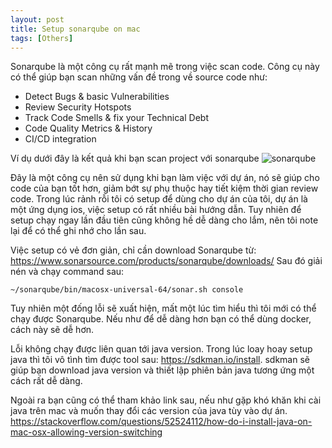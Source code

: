 ```yaml
---
layout: post
title: Setup sonarqube on mac
tags: [Others]
---
```


Sonarqube là một công cụ rất mạnh mẽ trong việc scan code. Công cụ này có thể giúp bạn scan những vấn đề trong về source code như:

- Detect Bugs & basic Vulnerabilities
- Review Security Hotspots
- Track Code Smells & fix your Technical Debt
- Code Quality Metrics & History
- CI/CD integration

Ví dụ dưới đây là kết quả khi bạn scan project với sonarqube
![sonarqube](https://www.c-sharpcorner.com/article/step-by-step-sonarqube-setup-and-run-sonarqube-scanner/Images/Step%20By%20Step%20SonarQube%20Setup%20And%20Run%20SonarQube%20Scanner7.jpg)

Đây là một công cụ nên sử dụng khi bạn làm việc với dự án, nó sẽ giúp cho code của bạn tốt hơn, giảm bớt sự phụ thuộc hay tiết kiệm thời gian review code.
Trong lúc rảnh rỗi tôi có setup để dùng cho dự án của tôi, dự án là một ứng dụng ios, việc setup có rất nhiều bài hướng dẫn. Tuy nhiên để setup chạy ngay lần đầu tiên cũng 
không hề dễ dàng cho lắm, nên tôi note lại để có thể ghi nhớ cho lần sau. 

Việc setup có vẻ đơn giản, chỉ cần download Sonarqube từ: https://www.sonarsource.com/products/sonarqube/downloads/
Sau đó giải nén và chạy command sau:
```` 
~/sonarqube/bin/macosx-universal-64/sonar.sh console
````
Tuy nhiên một đống lỗi sẽ xuất hiện, mất một lúc tìm hiểu thì tôi mới có thể chạy được Sonarqube. Nếu như để dễ dàng hơn bạn có thể dùng docker, cách này sẽ dễ hơn.

Lỗi không chạy được liên quan tới java version. Trong lúc loay hoay setup java thì tôi vô tình tìm được tool sau: https://sdkman.io/install.
sdkman sẽ giúp bạn download java version và thiết lập phiên bản java tương ứng một cách rất dễ dàng.

Ngoài ra bạn cũng có thể tham khảo link sau, nếu như gặp khó khăn khi cài java trên mac và muốn thay đổi các version của java tùy vào dự án. https://stackoverflow.com/questions/52524112/how-do-i-install-java-on-mac-osx-allowing-version-switching

